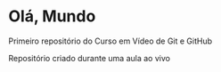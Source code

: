 # Olá, Mundo
Primeiro repositório do Curso em Vídeo de Git e GitHub

Repositório criado durante uma aula ao  vivo 
